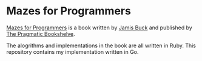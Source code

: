 # Mazes for Programmers

[Mazes for Programmers](http://www.mazesforprogrammers.com) is a book written by [Jamis Buck](http://weblog.jamisbuck.org) and published by [The Pragmatic Bookshelve](https://pragprog.com/titles/jbmaze/mazes-for-programmers/).

The alogrithms and implementations in the book are all written in Ruby. This repository contains my implementation written in Go.
